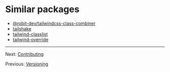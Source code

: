 # Similar packages

-   [@robit-dev/tailwindcss-class-combiner](https://www.npmjs.com/package/@robit-dev/tailwindcss-class-combiner)
-   [tailshake](https://www.npmjs.com/package/tailshake)
-   [tailwind-classlist](https://www.npmjs.com/package/tailwind-classlist)
-   [tailwind-override](https://www.npmjs.com/package/tailwind-override)

---

Next: [Contributing](../.github/CONTRIBUTING.md)

Previous: [Versioning](./versioning.md)
